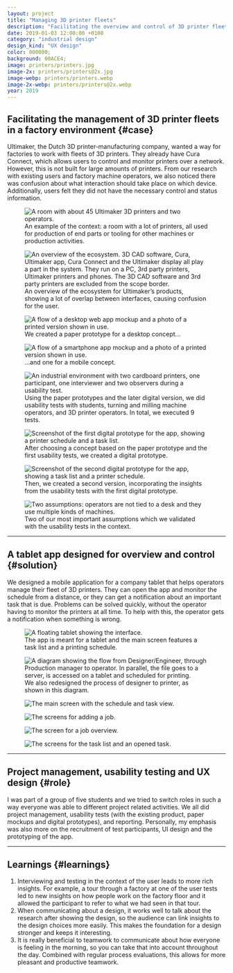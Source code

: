 ```yaml
---
layout: project
title: "Managing 3D printer fleets"
description: "Facilitating the overview and control of 3D printer fleets in a factory with a tablet app"
date: 2019-01-03 12:00:00 +0100
category: "industrial design"
design_kind: "UX design"
color: 000000;
background: 00ACE4;
image: printers/printers.jpg
image-2x: printers/printers@2x.jpg
image-webp: printers/printers.webp
image-2x-webp: printers/printers@2x.webp
year: 2019
---
```




## Facilitating the management of 3D printer fleets in a factory environment {#case}

Ultimaker, the Dutch 3D printer-manufacturing company, wanted a way for factories to work with fleets of 3D printers. They already have Cura Connect, which allows users to control and monitor printers over a network. However, this is not built for large amounts of printers. From our research with existing users and factory machine operators, we also noticed there was confusion about what interaction should take place on which device. Additionally, users felt they did not have the necessary control and status information.


<div class="project__picture-group">

  <figure class="project__picture">
    <picture>
      <source data-srcset="/static/img/printers/florenradica_workfloor.webp"
        type="image/webp" class="lazy">
      <img loading="lazy" class="project__image lazy" alt="A room with about 45 Ultimaker 3D printers and two operators."
        data-srcset="/static/img/printers/florenradica_workfloor.jpg"
        src="/static/img/placeholder.jpg"
        data-src="/static/img/printers/florenradica_workfloor.jpg">
    </picture>
    <figcaption class="project__caption">
      An example of the context: a room with a lot of printers, all used for production of end parts or tooling for other machines or production activities.
    </figcaption>
  </figure>

  <figure class="project__picture">
    <picture>
      <source data-srcset="/static/img/printers/problem_overview.webp 1x,
        /static/img/printers/problem_overview@2x.webp 2x"
        type="image/webp" class="lazy">
      <img loading="lazy" class="project__image lazy" alt="An overview of the ecosystem. 3D CAD software, Cura, Ultimaker app, Cura Connect and the Ultimaker display all play a part in the system. They run on a PC, 3rd party printers, Ultimaker printers and phones. The 3D CAD software and 3rd party printers are excluded from the scope border."
        data-srcset="/static/img/printers/problem_overview.png 1x,
          /static/img/printers/problem_overview@2x.png 2x"
        src="/static/img/placeholder.jpg"
        data-src="/static/img/printers/problem_overview.png">
    </picture>
    <figcaption class="project__caption">
      An overview of the ecosystem for Ultimaker’s products, showing a lot of overlap between interfaces, causing confusion for the user.
    </figcaption>
  </figure>

  <figure class="project__picture">
    <picture>
      <source data-srcset="/static/img/printers/paperprototypedesktop.webp 1x,
        /static/img/printers/paperprototypedesktop@2x.webp 2x"
        type="image/webp" class="lazy">
      <img loading="lazy" class="project__image lazy" alt="A flow of a desktop web app mockup and a photo of a printed version shown in use."
        data-srcset="/static/img/printers/paperprototypedesktop.png 1x,
          /static/img/printers/paperprototypedesktop@2x.png 2x"
        src="/static/img/placeholder.jpg"
        data-src="/static/img/printers/paperprototypedesktop.png">
    </picture>
    <figcaption class="project__caption">
      We created a paper prototype for a desktop concept...
    </figcaption>
  </figure>

  <figure class="project__picture">
    <picture>
      <source data-srcset="/static/img/printers/paperprototypesmartphone.webp 1x,
        /static/img/printers/paperprototypesmartphone@2x.webp 2x"
        type="image/webp" class="lazy">
      <img loading="lazy" class="project__image lazy" alt="A flow of a smartphone app mockup and a photo of a printed version shown in use."
        data-srcset="/static/img/printers/paperprototypesmartphone.png 1x,
          /static/img/printers/paperprototypesmartphone@2x.png 2x"
        src="/static/img/placeholder.jpg"
        data-src="/static/img/printers/paperprototypesmartphone.png">
    </picture>
    <figcaption class="project__caption">
      ...and one for a mobile concept.
    </figcaption>
  </figure>

  <figure class="project__picture">
    <picture>
      <source data-srcset="/static/img/printers/usertest.webp 1x,
        /static/img/printers/usertest@2x.webp 2x"
        type="image/webp" class="lazy">
      <img loading="lazy" class="project__image lazy" alt="An industrial environment with two cardboard printers, one participant, one interviewer and two observers during a usability test."
        data-srcset="/static/img/printers/usertest.jpg 1x,
          /static/img/printers/usertest@2x.jpg 2x"
        src="/static/img/placeholder.jpg"
        data-src="/static/img/printers/usertest.jpg">
    </picture>
    <figcaption class="project__caption">
      Using the paper prototypes and the later digital version, we did usability tests with students, turning and milling machine operators, and 3D printer operators. In total, we executed 9 tests.
    </figcaption>
  </figure>

  <figure class="project__picture">
    <picture>
      <source data-srcset="/static/img/printers/prototypev1.webp"
        type="image/webp" class="lazy">
      <img loading="lazy" class="project__image lazy" alt="Screenshot of the first digital prototype for the app, showing a printer schedule and a task list."
        data-srcset="/static/img/printers/prototypev1.png"
        src="/static/img/placeholder.jpg"
        data-src="/static/img/printers/prototypev1.png">
    </picture>
    <figcaption class="project__caption">
      After choosing a concept based on the paper prototype and the first usability tests, we created a digital prototype.
    </figcaption>
  </figure>

  <figure class="project__picture">
    <picture>
      <source data-srcset="/static/img/printers/prototypev2.webp"
        type="image/webp" class="lazy">
      <img loading="lazy" class="project__image lazy" alt="Screenshot of the second digital prototype for the app, showing a task list and a printer schedule."
        data-srcset="/static/img/printers/prototypev2.png"
        src="/static/img/placeholder.jpg"
        data-src="/static/img/printers/prototypev2.png">
    </picture>
    <figcaption class="project__caption">
      Then, we created a second version, incorporating the insights from the usability tests with the first digital prototype.
    </figcaption>
  </figure>

  <figure class="project__picture">
    <picture>
      <source data-srcset="/static/img/printers/assumptions.webp 1x,
        /static/img/printers/assumptions@2x.webp 2x"
        type="image/webp" class="lazy">
      <img loading="lazy" class="project__image lazy" alt="Two assumptions: operators are not tied to a desk and they use multiple kinds of machines."
        data-srcset="/static/img/printers/assumptions.png 1x,
          /static/img/printers/assumptions@2x.png 2x"
        src="/static/img/placeholder.jpg"
        data-src="/static/img/printers/assumptions.png">
    </picture>
    <figcaption class="project__caption">
      Two of our most important assumptions which we validated with the usability tests in the context.
    </figcaption>
  </figure>

</div>

---

## A tablet app designed for overview and control {#solution}

We designed a mobile application for a company tablet that helps operators manage their fleet of 3D printers. They can open the app and monitor the schedule from a distance, or they can get a notification about an important task that is due. Problems can be solved quickly, without the operator having to monitor the printers at all time. To help with this, the operator gets a notification when something is wrong.

<div class="project__picture-group">

  <figure class="project__picture">
    <picture>
      <source data-srcset="/static/img/printers/tablet.webp 1x,
        /static/img/printers/tablet@2x.webp 2x"
        type="image/webp" class="lazy">
      <img loading="lazy" class="project__image lazy" alt="A floating tablet showing the interface."
        data-srcset="/static/img/printers/tablet.png 1x,
          /static/img/printers/tablet@2x.png 2x"
        src="/static/img/placeholder.jpg"
        data-src="/static/img/printers/tablet.png">
    </picture>
    <figcaption class="project__caption">
      The app is meant for a tablet and the main screen features a task list and a printing schedule.
    </figcaption>
  </figure>

  <figure class="project__picture">
    <picture>
      <source data-srcset="/static/img/printers/getting_file.webp 1x,
        /static/img/printers/getting_file@2x.webp 2x"
        type="image/webp" class="lazy">
      <img loading="lazy" class="project__image lazy" alt="A diagram showing the flow from Designer/Engineer, through Production manager to operator. In parallel, the file goes to a server, is accessed on a tablet and scheduled for printing."
        data-srcset="/static/img/printers/getting_file.png 1x,
          /static/img/printers/getting_file@2x.png 2x"
        src="/static/img/placeholder.jpg"
        data-src="/static/img/printers/getting_file.png">
    </picture>
    <figcaption class="project__caption">
      We also redesigned the process of designer to printer, as shown in this diagram.
    </figcaption>
  </figure>

  <figure class="project__picture">
    <picture>
      <img loading="lazy" class="project__image lazy" alt="The main screen with the schedule and task view."
        data-srcset="/static/img/printers/design-1.png 1x,
          /static/img/printers/design-1@2x.png 2x"
        src="/static/img/placeholder.jpg"
        data-src="/static/img/printers/design-1.png">
    </picture>
    <figcaption class="project__caption"></figcaption>
  </figure>

  <figure class="project__picture">
    <picture>
      <img loading="lazy" class="project__image lazy" alt="The screens for adding a job."
        data-srcset="/static/img/printers/design-2.png 1x,
          /static/img/printers/design-2@2x.png 2x"
        src="/static/img/placeholder.jpg"
        data-src="/static/img/printers/design-2.png">
    </picture>
    <figcaption class="project__caption"></figcaption>
  </figure>

  <figure class="project__picture">
    <picture>
      <img loading="lazy" class="project__image lazy" alt="The screen for a job overview."
        data-srcset="/static/img/printers/design-3.png 1x,
          /static/img/printers/design-3@2x.png 2x"
        src="/static/img/placeholder.jpg"
        data-src="/static/img/printers/design-3.png">
    </picture>
    <figcaption class="project__caption"></figcaption>
  </figure>

  <figure class="project__picture">
    <picture>
      <img loading="lazy" class="project__image lazy" alt="The screens for the task list and an opened task."
        data-srcset="/static/img/printers/design-4.png 1x,
          /static/img/printers/design-4@2x.png 2x"
        src="/static/img/placeholder.jpg"
        data-src="/static/img/printers/design-4.png">
    </picture>
    <figcaption class="project__caption"></figcaption>
  </figure>

</div>


---

## Project management, usability testing and UX design {#role}

I was part of a group of five students and we tried to switch roles in such a way everyone was able to different project related activities. We all did project management, usability tests (with the existing product, paper mockups and digital prototypes), and reporting. Personally, my emphasis was also more on the recruitment of test participants, UI design and the prototyping of the app.

---

## Learnings {#learnings}

1. Interviewing and testing in the context of the user leads to more rich insights. For example, a tour through a factory at one of the user tests led to new insights on how people work on the factory floor and it allowed the participant to refer to what we had seen in that tour.
2. When communicating about a design, it works well to talk about the research after showing the design, so the audience can link insights to the design choices more easily. This makes the foundation for a design stronger and keeps it interesting.
3. It is really beneficial to teamwork to communicate about how everyone is feeling in the morning, so you can take that into account throughout the day. Combined with regular process evaluations, this allows for more pleasant and productive teamwork.
